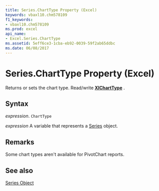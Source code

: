 ```yaml
---
title: Series.ChartType Property (Excel)
keywords: vbaxl10.chm578109
f1_keywords:
- vbaxl10.chm578109
ms.prod: excel
api_name:
- Excel.Series.ChartType
ms.assetid: 5eff6ce3-1cba-eb92-0039-59f2ab65ddbc
ms.date: 06/08/2017
---
```



# Series.ChartType Property (Excel)

Returns or sets the chart type. Read/write  **[XlChartType](Excel.XlChartType.md)** .


## Syntax

 _expression_. `ChartType`

 _expression_ A variable that represents a [Series](Excel.Series-graph-object.md) object.


## Remarks

Some chart types aren't available for PivotChart reports.


## See also


[Series Object](Excel.Series(object).md)

